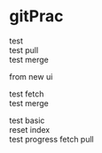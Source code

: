 # gitPrac
test  
test pull  
test merge  
  
  
from new ui 

test fetch  
test merge
  
test basic  
reset index  
test progress fetch pull
